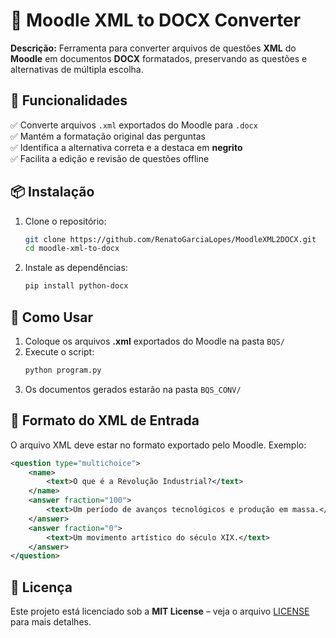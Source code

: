 # 📄 Moodle XML to DOCX Converter

**Descrição:** Ferramenta para converter arquivos de questões **XML** do **Moodle** em documentos **DOCX** formatados, preservando as questões e alternativas de múltipla escolha.

## 🚀 Funcionalidades  
✅ Converte arquivos `.xml` exportados do Moodle para `.docx`  
✅ Mantém a formatação original das perguntas  
✅ Identifica a alternativa correta e a destaca em **negrito**  
✅ Facilita a edição e revisão de questões offline  

## 📦 Instalação  
1. Clone o repositório:  
   ```bash
   git clone https://github.com/RenatoGarciaLopes/MoodleXML2DOCX.git
   cd moodle-xml-to-docx
   ```  
2. Instale as dependências:  
   ```bash
   pip install python-docx
   ```  

## 📂 Como Usar  
1. Coloque os arquivos **.xml** exportados do Moodle na pasta `BQS/`  
2. Execute o script:  
   ```bash
   python program.py
   ```  
3. Os documentos gerados estarão na pasta `BQS_CONV/`  

## 📝 Formato do XML de Entrada  
O arquivo XML deve estar no formato exportado pelo Moodle. Exemplo:

```xml
<question type="multichoice">
    <name>
        <text>O que é a Revolução Industrial?</text>
    </name>
    <answer fraction="100">
        <text>Um período de avanços tecnológicos e produção em massa.</text>
    </answer>
    <answer fraction="0">
        <text>Um movimento artístico do século XIX.</text>
    </answer>
</question>
```

## 📜 Licença  
Este projeto está licenciado sob a **MIT License** – veja o arquivo [LICENSE](LICENSE) para mais detalhes.
